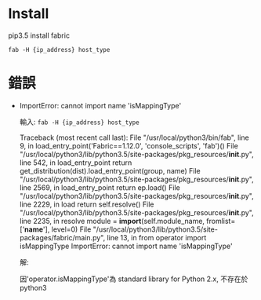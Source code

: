 # Install

pip3.5 install fabric

`fab -H {ip_address} host_type`


# 錯誤

- ImportError: cannot import name 'isMappingType'

  輸入: `fab -H {ip_address} host_type`
  
  Traceback (most recent call last):
  File "/usr/local/python3/bin/fab", line 9, in <module>
    load_entry_point('Fabric==1.12.0', 'console_scripts', 'fab')()
  File "/usr/local/python3/lib/python3.5/site-packages/pkg_resources/__init__.py", line 542, in load_entry_point
    return get_distribution(dist).load_entry_point(group, name)
  File "/usr/local/python3/lib/python3.5/site-packages/pkg_resources/__init__.py", line 2569, in load_entry_point
    return ep.load()
  File "/usr/local/python3/lib/python3.5/site-packages/pkg_resources/__init__.py", line 2229, in load
    return self.resolve()
  File "/usr/local/python3/lib/python3.5/site-packages/pkg_resources/__init__.py", line 2235, in resolve
    module = __import__(self.module_name, fromlist=['__name__'], level=0)
  File "/usr/local/python3/lib/python3.5/site-packages/fabric/main.py", line 13, in <module>
    from operator import isMappingType
  ImportError: cannot import name 'isMappingType'
  
  解:
  
   因'operator.isMappingType'為 standard library for Python 2.x, 不存在於python3
   
